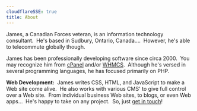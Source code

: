 ```yaml
---
cloudflareSSE: true
title: About
---
```


James, a Canadian Forces veteran, is an information technology consultant.&nbsp; He's based in Sudbury, Ontario, Canada.&hellip;&nbsp; However, he's able to
telecommute globally though.

James has been professionally developing software since circa 2000.&nbsp; You may recognize him from
<a href="https://cpanel.com" target="_blank" title="cPanel :: The Hosting Platform of Choice">cPanel</a> and/or
<a href="https://www.whmcs.com" target="_blank" title="WHMCS :: Web Hosting, Billing, and Automation Platform">WHMCS</a>.&nbsp; Although he's versed in
several programming languages, he has focused primarily on PHP.

<span style="font-weight: bolder;">Web Development:</span>&nbsp; James writes CSS, HTML, and JavaScript to make a Web site come alive.&nbsp; He also works with various CMS' to give full
control over a Web site.&nbsp; From individual business Web sites, to blogs, or even Web apps&hellip;&nbsp; He's happy to take on any project.&nbsp; So,
just <a href="{{ site.url }}/contact" rel="me" title="">get in touch</a>!
